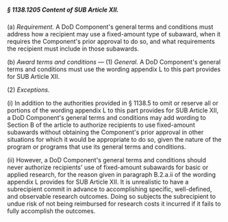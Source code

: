 ##### § 1138.1205 Content of SUB Article XII. #####

(a) *Requirement.* A DoD Component's general terms and conditions must address how a recipient may use a fixed-amount type of subaward, when it requires the Component's prior approval to do so, and what requirements the recipient must include in those subawards.

(b) *Award terms and conditions* — (1) *General.* A DoD Component's general terms and conditions must use the wording appendix L to this part provides for SUB Article XII.

(2) *Exceptions.*

(i) In addition to the authorities provided in § 1138.5 to omit or reserve all or portions of the wording appendix L to this part provides for SUB Article XII, a DoD Component's general terms and conditions may add wording to Section B of the article to authorize recipients to use fixed-amount subawards without obtaining the Component's prior approval in other situations for which it would be appropriate to do so, given the nature of the program or programs that use its general terms and conditions.

(ii) However, a DoD Component's general terms and conditions should never authorize recipients' use of fixed-amount subawards for basic or applied research, for the reason given in paragraph B.2.a.ii of the wording appendix L provides for SUB Article XII. It is unrealistic to have a subrecipient commit in advance to accomplishing specific, well-defined, and observable research outcomes. Doing so subjects the subrecipient to undue risk of not being reimbursed for research costs it incurred if it fails to fully accomplish the outcomes.